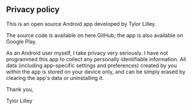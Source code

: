 ## Privacy policy

This is an open source Android app developed by Tylor Lilley. 

The source code is available on here GitHub; the app is also available on Google Play.

As an Android user myself, I take privacy very seriously. I have not programmed this app to collect any personally identifiable information. All data (including app-specific settings and preferences) created by you within the app is stored on your device only, and can be simply erased by clearing the app's data or uninstalling it.

Thank you,

Tylor Lilley
